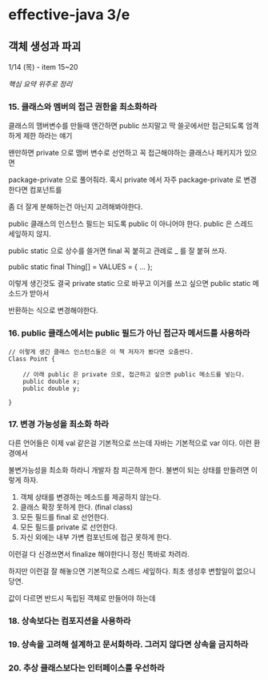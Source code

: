 # effective-java 3/e


## 객체 생성과 파괴
1/14 (목) - item 15~20

*핵심 요약 위주로 정리*

### 15. 클래스와 멤버의 접근 권한을 최소화하라

클래스의 맴버변수를 만들때 앤간하면 public 쓰지말고 딱 쓸곳에서만 접근되도록 엄격하게 제한 하라는 얘기

왠만하면 private 으로 맴버 변수로 선언하고 꼭 접근해야하는 클래스나 패키지가 있으면

package-private 으로 풀어줘라. 혹시 private 에서 자주 package-private 로 변경한다면 컴포넌트를

좀 더 잘게 분해하는건 아닌지 고려해봐야한다.

public 클래스의 인스턴스 필드는 되도록 public 이 아니어야 한다. public 은 스레드 세잎하지 않지.

public static 으로 상수를 쓸거면 final 꼭 붙히고 관례로 _ 를 잘 붙혀 쓰자.

public static final Thing[] = VALUES = { ... };

이렇게 생긴것도 결국 private static 으로 바꾸고 이거를 쓰고 싶으면 public static 메소드가 받아서

반환하는 식으로 변경해야한다.




### 16. public 클래스에서는 public 필드가 아닌 접근자 메서드를 사용하라

```
// 이렇게 생긴 클래스 인스턴스들은 이 책 저자가 봤다면 오줌싼다.
Class Point {

    // 아래 public 은 private 으로, 접근하고 싶으면 public 메소드를 넣는다.
    public double x;
    public double y;

}
```


### 17. 변경 가능성을 최소화 하라

다른 언어들은 이제 val 같은걸 기본적으로 쓰는데 자바는 기본적으로 var 이다. 이런 환경에서

불변가능성을 최소화 하라니 개발자 참 피곤하게 한다. 불변이 되는 상태를 만들려면 이렇게 하자.

1. 객체 상태를 변경하는 메소드를 제공하지 않는다.
2. 클래스 확장 못하게 한다. (final class)
3. 모든 필드를 final 로 선언한다.
4. 모든 필드를 private 로 선언한다.
5. 자신 외에는 내부 가변 컴포넌트에 접근 못하게 한다.

이런걸 다 신경쓰면서 finalize 해야한다니 정신 똑바로 차려라.

하지만 이런걸 잘 해놓으면 기본적으로 스레드 세잎하다. 최초 생성후 변할일이 없으니 당연.

값이 다르면 반드시 독립된 객체로 만들어야 하는데


### 18. 상속보다는 컴포지션을 사용하라

### 19. 상속을 고려해 설계하고 문서화하라. 그러지 않다면 상속을 금지하라

### 20. 추상 클래스보다는 인터페이스를 우선하라

